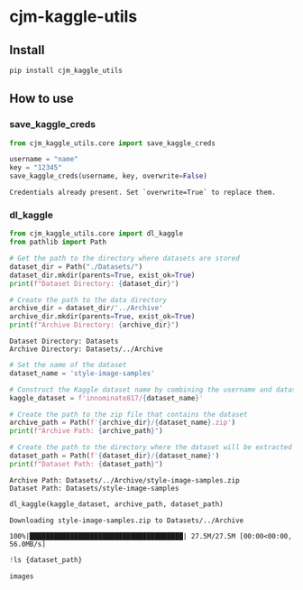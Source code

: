 cjm-kaggle-utils
================

<!-- WARNING: THIS FILE WAS AUTOGENERATED! DO NOT EDIT! -->

## Install

``` sh
pip install cjm_kaggle_utils
```

## How to use

### save_kaggle_creds

``` python
from cjm_kaggle_utils.core import save_kaggle_creds
```

``` python
username = "name"
key = "12345"
save_kaggle_creds(username, key, overwrite=False)
```

    Credentials already present. Set `overwrite=True` to replace them.

### dl_kaggle

``` python
from cjm_kaggle_utils.core import dl_kaggle
from pathlib import Path
```

``` python
# Get the path to the directory where datasets are stored
dataset_dir = Path("./Datasets/")
dataset_dir.mkdir(parents=True, exist_ok=True)
print(f"Dataset Directory: {dataset_dir}")

# Create the path to the data directory
archive_dir = dataset_dir/'../Archive'
archive_dir.mkdir(parents=True, exist_ok=True)
print(f"Archive Directory: {archive_dir}")
```

    Dataset Directory: Datasets
    Archive Directory: Datasets/../Archive

``` python
# Set the name of the dataset
dataset_name = 'style-image-samples'

# Construct the Kaggle dataset name by combining the username and dataset name
kaggle_dataset = f'innominate817/{dataset_name}'
```

``` python
# Create the path to the zip file that contains the dataset
archive_path = Path(f'{archive_dir}/{dataset_name}.zip')
print(f"Archive Path: {archive_path}")

# Create the path to the directory where the dataset will be extracted
dataset_path = Path(f'{dataset_dir}/{dataset_name}')
print(f"Dataset Path: {dataset_path}")
```

    Archive Path: Datasets/../Archive/style-image-samples.zip
    Dataset Path: Datasets/style-image-samples

``` python
dl_kaggle(kaggle_dataset, archive_path, dataset_path)
```

    Downloading style-image-samples.zip to Datasets/../Archive

    100%|██████████████████████████████████████| 27.5M/27.5M [00:00<00:00, 56.0MB/s]

``` python
!ls {dataset_path}
```

    images
